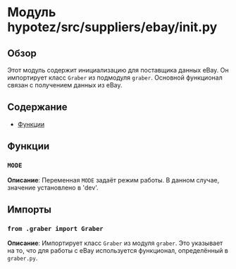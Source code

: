 # Модуль hypotez/src/suppliers/ebay/__init__.py

## Обзор

Этот модуль содержит инициализацию для поставщика данных eBay. Он импортирует класс `Graber` из подмодуля `graber`.  Основной функционал связан с получением данных из eBay.

## Содержание

* [Функции](#функции)

## Функции

### `MODE`

**Описание**: Переменная `MODE` задаёт режим работы. В данном случае, значение установлено в 'dev'.


## Импорты

### `from .graber import Graber`

**Описание**: Импортирует класс `Graber` из модуля `graber`.  Это указывает на то, что для работы с eBay используется функционал, определённый в `graber.py`.


```
